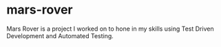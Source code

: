 # mars-rover

Mars Rover is a project I worked on to hone in my skills using Test Driven Development and Automated Testing. 
